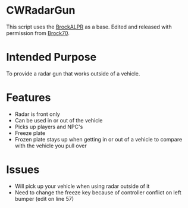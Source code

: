 # CWRadarGun
This script uses the [BrockALPR](https://forum.fivem.net/t/release-police-alpr/61227) as a base.  Edited and released with permission
from [Brock70](https://forum.fivem.net/u/brock70/).

# Intended Purpose
To provide a radar gun that works outside of a vehicle.

# Features
- Radar is front only
- Can be used in or out of the vehicle
- Picks up players and NPC's
- Freeze plate
- Frozen plate stays up when getting in or out of a vehicle to compare with the vehicle you pull over

# Issues
- Will pick up your vehicle when using radar outside of it
- Need to change the freeze key because of controller conflict on left bumper (edit on line 57)

